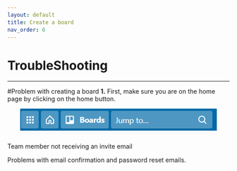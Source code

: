 ```yaml
---
layout: default
title: Create a board
nav_order: 6
---
```


# TroubleShooting

---

#Problem with creating a board
**1.** First, make sure you are on the home page by clicking on the home button.

<p align="center">
  <img src="https://github.com/CheesyPudding/Jasper-Test-Docs/blob/gh-pages/assets/images/create-a-board-step-1-image-1.png?raw=true">
</p>


Team member not receiving an invite email




Problems with email confirmation and password reset emails.
